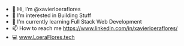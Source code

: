 - 👋 Hi, I’m @xavierloeraflores
- 👀 I’m interested in Building Stuff
- 🌱 I’m currently learning Full Stack Web Development
- 📫 How to reach me https://www.linkedin.com/in/xavierloeraflores/ 
- 💻 www.LoeraFlores.tech 
